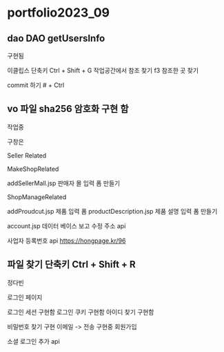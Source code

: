 # portfolio2023_09

dao DAO getUsersInfo 
-----------------------------------------------------------------------------------------
구현됨 

이클립스 단축키 
Ctrl + Shift + G 작업공간에서 참조 찾기 f3 참조한 곳 찾기 

commit 하기 # + Ctrl

vo 파일 
sha256 암호화 구현 함 
------------------------------------------------------------------------------------
작업중 

구창은 

Seller Related

MakeShopRelated

addSellerMall.jsp
판매자 몰  입력 폼 만들기

ShopManageRelated

addProudcut.jsp
제품 입력 폼
productDescription.jsp
제품 설명 입력 폼 만들기

account.jsp
데이터 베이스 보고 수정
주소 api 

사업자 등록번호 api 
https://hongpage.kr/96

파일 찾기 단축키
Ctrl + Shift + R 
-----------------------------------------------------------------------------------------------------------

정다빈

로그인 페이지 

로그인 세션 구현함
로그인 쿠키 구현함 
아이디 찾기 구현함  

비밀번호 찾기 구현 
이메일 -> 전송 구현중
회원가입 

소셜 로그인 추가 api


